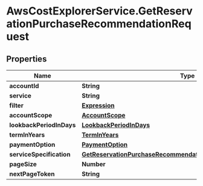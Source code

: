 # AwsCostExplorerService.GetReservationPurchaseRecommendationRequest

## Properties

Name | Type | Description | Notes
------------ | ------------- | ------------- | -------------
**accountId** | **String** |  | [optional] 
**service** | **String** |  | 
**filter** | [**Expression**](Expression.md) |  | [optional] 
**accountScope** | [**AccountScope**](AccountScope.md) |  | [optional] 
**lookbackPeriodInDays** | [**LookbackPeriodInDays**](LookbackPeriodInDays.md) |  | [optional] 
**termInYears** | [**TermInYears**](TermInYears.md) |  | [optional] 
**paymentOption** | [**PaymentOption**](PaymentOption.md) |  | [optional] 
**serviceSpecification** | [**GetReservationPurchaseRecommendationRequestServiceSpecification**](GetReservationPurchaseRecommendationRequestServiceSpecification.md) |  | [optional] 
**pageSize** | **Number** |  | [optional] 
**nextPageToken** | **String** |  | [optional] 


